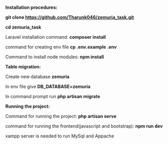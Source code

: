 **Installation procedures:**

**git clone https://github.com/Tharunk046/zemuria_task.git**

**cd zemuria_task**

Laravel installation command:
**composer install**

command for  creating env file
**cp .env.example .env**

Command to install node modules:
**npm install**

**Table migration:**

Create new database **zemuria**

In env file give **DB_DATABASE=zemuria**

In command prompt run **php artisan migrate**

**Running the project:**

Command for running the project:
**php artisan serve**

command for running the frontend(javascript and bootstrap):
**npm run dev**

xampp server is needed to run MySql and Appache

